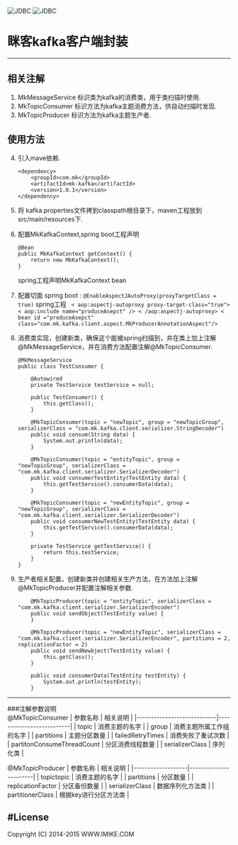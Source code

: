 ![JDBC](http://kafka.apache.org/images/kafka_logo.png)
![JDBC](http://www.imike.com/css/style/images/img/logo_w.png)

# 眯客kafka客户端封装
----------
## 相关注解 ##

 1. MkMessageService  标识类为kafka的消费类，用于类扫描时使用.
 2. MkTopicConsumer  标识方法为kafka主题消费方法，供自动扫描时发现.
 3. MkTopicProducer    标识方法为kafka主题生产者.
 
## 使用方法 ##
 
 4. 引入mave依赖.

 		<dependency>
			<groupId>com.mk</groupId>
			<artifactId>mk-kafka</artifactId>
			<version>1.0.1</version>
		</dependency>
	

 5.  将 kafka.properties文件拷到classpath根目录下，maven工程放到src/main/resources下.
 6. 配置MkKafkaContext,spring boot工程声明

		@Bean
		public MkKafkaContext getContext() {
			return new MkKafkaContext();
		}
	spring工程声明MkKafkaContext bean
	   <bean class="com.mk.kafka.client.MkKafkaContext"/>

 7. 配置切面
	 spring boot :
		 `@EnableAspectJAutoProxy(proxyTargetClass = true)`
  spring工程
		  ` < aop:aspectj-autoproxy proxy-target-class="true">
	    		< aop:include name="produceAsepct" />
		    < /aop:aspectj-autoproxy>
			< bean id ="produceAsepct" class="com.mk.kafka.client.aspect.MkProducerAnnotationAspect"/>`
 8. 消费类实现，创建新类，确保这个能被spring扫描到，并在类上加上注解@MkMessageService，并在消费方法配置注解@MkTopicConsumer.

	    @MkMessageService
	    public class TestConsumer {
    
	    	@Autowired
	    	private TestService testService = null;
    
	    	public TestConsumer() {
	    		this.getClass();
	    	}
    
		    @MkTopicConsumer(topic = "newTopic", group = "newTopicGroup", serializerClass = "com.mk.kafka.client.serializer.StringDecoder")
	    	public void consum(String data) {
		    	System.out.println(data);
	    	}
    
	    	@MkTopicConsumer(topic = "entityTopic", group = "newTopicGroup", serializerClass = "com.mk.kafka.client.serializer.SerializerDecoder")
	    	public void consumerTestEntity(TestEntity data) {
	    		this.getTestService().consumerData(data);
	    	}
    
	    	@MkTopicConsumer(topic = "newEntityTopic", group = "newTopicGroup", serializerClass = "com.mk.kafka.client.serializer.SerializerDecoder")
	    	public void consumerNewTestEntity(TestEntity data) {
	    		this.getTestService().consumerData(data);
	    	}
    
	    	private TestService getTestService() {
	    		return this.testService;
	    	}
    	}
 

 9. 生产者相关配置，创建新类并创建相关生产方法，在方法加上注解@MkTopicProducer并配置注解相关参数.

    	
	    	@MkTopicProducer(topic = "entityTopic", serializerClass = "com.mk.kafka.client.serializer.SerializerEncoder")
	    	public void sendObject(TestEntity value) {
	    	}
    
	    	@MkTopicProducer(topic = "newEntityTopic", serializerClass = "com.mk.kafka.client.serializer.SerializerEncoder", partitions = 2, replicationFactor = 2)
	    	public void sendNewbject(TestEntity value) {
	    		this.getClass();
	    	}
    
	    	public void consumerData(TestEntity testEntity) {
	    		System.out.println(testEntity);
	    	}


----------
###注解参数说明  
@MkTopicConsumer
| 参数名称                   | 相关说明                 |
|----------------------------|--------------------------|
| topic                      | 消费主题的名字           |
| group                      | 消费主题所属工作组的名字 |
| partitions                 | 主题分区数量             |
| failedRetryTimes           | 消费失败了重试次数       |
| partitonConsumeThreadCount | 分区消费线程数量         |
| serializerClass            | 序列化类                 |

@MkTopicProducer
| 参数名称          | 相关说明              |
|-------------------|-----------------------|
| topictopic        | 消费主题的名字        |
| partitions        | 分区数量              |
| replicationFactor | 分区备份数量          |
| serializerClass   | 数据序列化方法类      |
| partitionerClass  | 根据key进行分区方法类 |


#License
----------
Copyright (C) 2014-2015 WWW.IMIKE.COM

